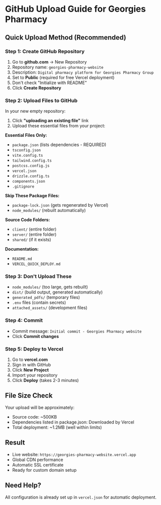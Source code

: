 # GitHub Upload Guide for Georgies Pharmacy

## Quick Upload Method (Recommended)

### Step 1: Create GitHub Repository

1. Go to **github.com** → New Repository
2. Repository name: `georgies-pharmacy-website`
3. Description: `Digital pharmacy platform for Georgies Pharmacy Group`
4. Set to **Public** (required for free Vercel deployment)
5. Don't check "Initialize with README"
6. Click **Create Repository**

### Step 2: Upload Files to GitHub

In your new empty repository:

1. Click **"uploading an existing file"** link
2. Upload these essential files from your project:

**Essential Files Only:**

- `package.json` (lists dependencies - REQUIRED)
- `tsconfig.json`
- `vite.config.ts`
- `tailwind.config.ts`
- `postcss.config.js`
- `vercel.json`
- `drizzle.config.ts`
- `components.json`
- `.gitignore`

**Skip These Package Files:**

- `package-lock.json` (gets regenerated by Vercel)
- `node_modules/` (rebuilt automatically)

**Source Code Folders:**

- `client/` (entire folder)
- `server/` (entire folder)
- `shared/` (if it exists)

**Documentation:**

- `README.md`
- `VERCEL_QUICK_DEPLOY.md`

### Step 3: Don't Upload These

- `node_modules/` (too large, gets rebuilt)
- `dist/` (build output, generated automatically)
- `generated_pdfs/` (temporary files)
- `.env` files (contain secrets)
- `attached_assets/` (development files)

### Step 4: Commit

- Commit message: `Initial commit - Georgies Pharmacy website`
- Click **Commit changes**

### Step 5: Deploy to Vercel

1. Go to **vercel.com**
2. Sign in with GitHub
3. Click **New Project**
4. Import your repository
5. Click **Deploy** (takes 2-3 minutes)

## File Size Check

Your upload will be approximately:

- Source code: ~500KB
- Dependencies listed in package.json: Downloaded by Vercel
- Total deployment: ~1.2MB (well within limits)

## Result

- Live website: `https://georgies-pharmacy-website.vercel.app`
- Global CDN performance
- Automatic SSL certificate
- Ready for custom domain setup

## Need Help?

All configuration is already set up in `vercel.json` for automatic deployment.
